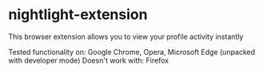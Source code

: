 # nightlight-extension
This browser extension allows you to view your profile activity instantly

Tested functionality on: Google Chrome, Opera, Microsoft Edge (unpacked with developer mode)
Doesn't work with: Firefox
